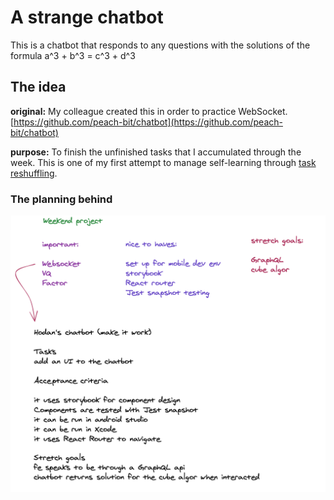 # A strange chatbot

This is a chatbot that responds to any questions with the solutions of the formula a^3 + b^3 = c^3 + d^3

## The idea

**original:** My colleague created this in order to practice WebSocket. [https://github.com/peach-bit/chatbot](https://github.com/peach-bit/chatbot)

**purpose:** To finish the unfinished tasks that I accumulated through the week. This is one of my first attempt to manage self-learning through [task reshuffling](https://github.com/lxierita/placement-retro/blob/4c6fe6fdeec4025e6a13e680a369996a966b241d/html/week15.html#L56-L64). 

### The planning behind
![excalidraw plan](./assets/images/plan.png)
